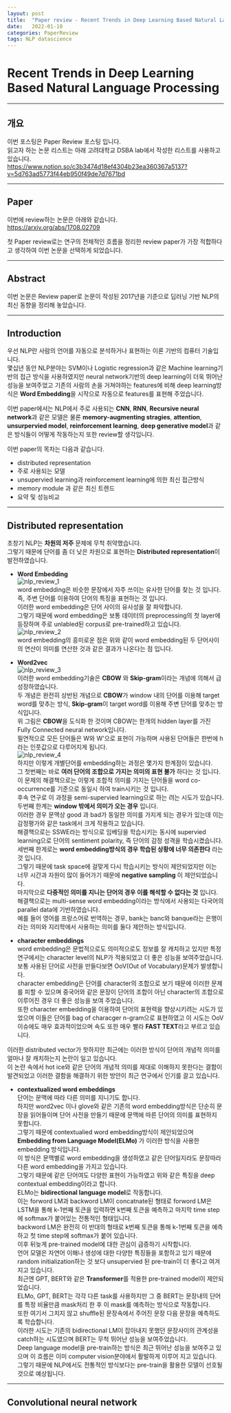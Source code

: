 ```yaml
---
layout: post
title:  "Paper review - Recent Trends in Deep Learning Based Natural Language Processing"
date:   2022-01-10
categories: PaperReview
tags: NLP datascience
---
```

# Recent Trends in Deep Learning Based Natural Language Processing
---

## 개요

이번 포스팅은 Paper Review 포스팅 입니다.  
읽고자 하는 논문 리스트는 아래 고려대학교 DSBA lab에서 작성한 리스트를 사용하고 있습니다.  
<https://www.notion.so/c3b3474d18ef4304b23ea360367a5137?v=5d763ad5773f44eb950f49de7d7671bd>

---

## Paper

이번에 review하는 논문은 아래와 같습니다.  
<https://arxiv.org/abs/1708.02709>

첫 Paper review로는 연구의 전체적인 흐름을 정리한 review paper가 가장 적합하다고 생각하여 이번 논문을 선택하게 되었습니다.

---

## Abstract

이번 논문은 Review paper로 논문이 작성된 2017년을 기준으로 딥러닝 기반 NLP의 최신 동향을 정리해 놓았습니다.  

---

## Introduction

우선 NLP란 사람의 언어를 자동으로 분석하거나 표현하는 이론 기반의 컴퓨터 기술입니다.  
몇십년 동안 NLP분야는 SVM이나 Logistic regression과 같은 Machine learning기반의 접근 방식을 사용하였지만 neural network기반의 deep learning이 더욱 뛰어난 성능을 보여주었고 기존의 사람의 손을 거쳐야하는 features에 비해 deep learning방식은 **Word Embedding**을 시작으로 자동으로 features를 표현해 주었습니다.  

이번 paper에서는 NLP에서 주로 사용되는 **CNN**, **RNN**, **Recursive neural network**과 같은 모델은 물론 **memory-augmenting stragies**, **attention**, **unsurpervied model**, **reinforcement learning**, **deep generative model**과 같은 방식들이 어떻게 작동하는지 또한 review할 생각입니다.

이번 paper의 목차는 다음과 같습니다.

* distributed representation
* 주로 사용되는 모델
* unsupervied learning과 reinforcement learning에 의한 최신 접근방식
* memory module 과 같은 최신 트렌드
* 요약 및 성능비교

---

## Distributed representation

초창기 NLP는 **차원의 저주** 문제에 무척 취약했습니다.  
그렇기 때문에 단어를 좀 더 낮은 차원으로 표현하는 **Distributed representation**이 발전하였습니다.

* **Word Embedding**  
![nlp_review_1](/img/nlp_review_1.png)  
word embedding은 비슷한 문장에서 자주 쓰이는 유사한 단어를 찾는 것 입니다.  
즉, 주변 단어를 이용하여 단어의 특징을 표현하는 것 입니다.  
이러한 word embedding은 단어 사이의 유사성을 잘 파악합니다.  
그렇기 때문에 word embedding은 보통 데이터의 preprocessing의 첫 layer에 등장하며 주로 unlabled된 corpus로 pre-trained하고 있습니다.  
![nlp_review_2](/img/nlp_review_2.png)  
word embedding의 흥미로운 점은 위와 같이 word embedding된 두 단어사이의 연산이 의미를 연산한 것과 같은 결과가 나온다는 점 입니다.

* **Word2vec**  
![nlp_review_3](/img/nlp_review_3.png)  
이러한 word embedding기술은 **CBOW** 와 **Skip-gram**이라는 개념에 의해서 급 성장하였습니다.  
두 개념은 완전히 상반된 개념으로 **CBOW**가 window 내의 단어를 이용해 target word를 맞추는 방식, **Skip-gram**이 target word를 이용해 주변 단어를 맞추는 방식입니다.  
위 그림은 **CBOW**을 도식화 한 것이며 CBOW는 한개의 hidden layer를 가진 Fully Connected neural network입니다.  
필연적으로 모든 단어들은 W와 W'으로 표현이 가능하며 사용된 단어들은 한번에 h라는 인풋값으로 다루어지게 됩니다.  
![nlp_review_4](/img/nlp_review_4.png)  
하지만 이렇게 개별단어를 embedding하는 과정은 몇가지 한계점이 있습니다.  
그 첫번째는 바로 **여러 단어의 조합으로 가지는 의미의 표현 불가** 하다는 것 입니다.  
이 문제의 해결책으로는 이렇게 조합적 의미를 가지는 단어들을 word co-occurrence를 기준으로 동일시 하여 train시키는 것 입니다.  
후속 연구로 이 과정을 semi-supervied learning으로 하는 려는 시도가 있습니다.  
두번째 한계는 **window 밖에서 의미가 오는 경우** 입니다.  
이러한 경우 문맥상 good 과 bad가 동일한 의미를 가지게 되는 경우가 있는데 이는 감정평가와 같은 task에서 크게 작용하고 있습니다.  
해결책으로는 SSWE라는 방식으로 임베딩을 학습시키는 동시에 supervied learning으로 단어의 sentiment polarity, 즉 단어의 감정 성격을 학습시켰습니다.  
세번째 한게로는 **word embedding방식의 경우 학습된 상황에 너무 의존한다** 라는 것 입니다.  
그렇기 때문에 task space에 걸맞게 다시 학습시키는 방식이 제안되었지만 이는 너무 시간과 자원이 많이 들어가기 때문에 **negative sampling** 이 제안되었습니다.  
마지막으로 **다중적인 의미를 지니는 단어의 경우 이를 해석할 수 없다는 것** 입니다.  
해결책으로는 multi-sense word embedding이라는 방식에서 사용되는 다국어의 parallel data에 기반하였습니다.  
예를 들어 영어를 프랑스어로 번역하는 경우, bank는 banc와 banque라는 은행이라는 의미와 지리학에서 사용하는 의미를 둘다 제안하는 방식입니다.  

* **character embeddings**  
word embedding은 문법적으로도 의미적으로도 정보를 잘 캐치하고 있지만 특정 연구에서는 character level의 NLP가 적용되었고 더 좋은 성능을 보여주었습니다.  
보통 사용된 단어로 사전을 만들다보면 OoV(Out of Vocabulary)문제가 발생합니다.  
character embedding은 단어를 character의 조합으로 보기 때문에 이러한 문제를 피할 수 있으며 중국어와 같은 문장이 단어의 조합이 아닌 character의 조합으로 이루어진 경우 더 좋은 성능을 보여 주었습니다.  
또한 character embedding을 이용하여 단어의 표현력을 향상시키려는 시도가 있었으며 이들은 단어를 bag of characger n-gram으로 표현하였고 이 시도는 OoV 이슈에도 매우 효과적이었으며 속도 또한 매우 빨라 **FAST TEXT**라고 부르고 있습니다.  

이러한 distributed vector가 핫하지만 최근에는 이러한 방식이 단어의 개념적 의미를 얼마나 잘 캐치하는지 논란이 일고 있습니다.  
이 논란 속에서 hot ice와 같은 단어의 개념적 의미를 제대로 이해하지 못한다는 결함이 발견되었고 이러한 결함을 해결하기 위한 방안이 최근 연구에서 인기를 끌고 있습니다.  

* **contextualized word embeddings**  
단어는 문맥에 따라 다른 의미를 지니기도 합니다.  
하지만 word2vec 이나 glove와 같은 기존의 word embedding방식은 단순히 문장을 읽어들이며 단어 사전을 만들기 때문에 문맥에 따른 단어의 의미를 표현하지 못합니다.  
그렇기 때문에 contextualied word embedding방식이 제안되었으며 **Embedding from Language Model(ELMo)** 가 이러한 방식을 사용한 embedding 방식입니다.  
이 방식은 문맥별로 word embedding을 생성하였고 같은 단어일지라도 문장따라 다른 word embedding을 가지고 있습니다.  
그렇기 때문에 같은 단어여도 다양한 표현이 가능하였고 위와 같은 특징을 deep contextual embedding이라고 합니다.  
ELMo는 **bidirectional language model**로 작동합니다.  
이는 forword LM과 backword LM이 concatnate된 형태로 forword LM은 LSTM을 통해 k-1번째 토큰을 입력하면 k번째 토큰을 예측하고 마지막 time step에 softmax가 붙어있는 전통적인 형태입니다.  
backword LM은 완전히 이 반대의 형태로 k번째 토큰을 통해 k-1번째 토큰을 예측하고 첫 time step에 softmax가 붙어 있습니다.  
이후 뒤늦게 pre-trained model에 대한 관심이 급증하기 시작합니다.  
언어 모델은 자연어 이해나 생성에 대한 다양한 특징들을 포함하고 있기 때문에 random initialization하는 것 보다 unsupervied 된 pre-train이 더 좋다고 여겨지고 있습니다.  
최근엔 GPT, BERT와 같은 **Transformer**를 적용한 pre-trained model이 제안되었습니다.  
ELMo, GPT, BERT는 각각 다른 task를 사용하지만 그 중 BERT는 문장내의 단어를 특정 비율만큼 mask처리 한 후 이 mask를 예측하는 방식으로 작동합니다.  
또한 여기서 그치지 않고 shuffle된 문장속에서 주어진 문장 다음 문장을 예측하도록 학습합니다.  
이러한 시도는 기존의 bidirectional LM이 잡아내지 못했던 문장사이의 관계성을 catch하는 시도였으며 BERT는 무척 뛰어난 성능을 보여주었습니다.  
Deep language model을 pre-train하는 방식은 최근 뛰어난 성능을 보여주고 있으며 이 흐름은 이미 computer vision분야에서 활발하게 이루어 지고 있습니다.  
그렇기 때문에 NLP에서도 전통적인 방식보다는 pre-train을 활용한 모델이 선호될 것으로 예상됩니다.  

---

## Convolutional neural network

